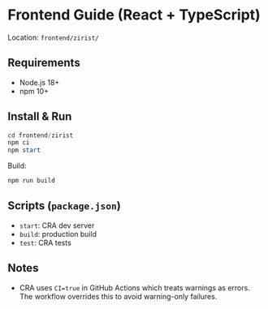 # Frontend Guide (React + TypeScript)

Location: `frontend/zirist/`

## Requirements
- Node.js 18+
- npm 10+

## Install & Run
```powershell
cd frontend/zirist
npm ci
npm start
```
Build:
```powershell
npm run build
```

## Scripts (`package.json`)
- `start`: CRA dev server
- `build`: production build
- `test`: CRA tests

## Notes
- CRA uses `CI=true` in GitHub Actions which treats warnings as errors. The workflow overrides this to avoid warning-only failures.
